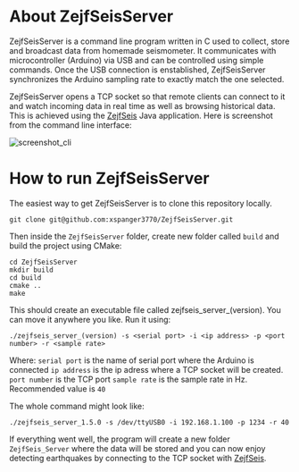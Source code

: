 # About ZejfSeisServer

ZejfSeisServer is a command line program written in C used to collect, store and broadcast data from homemade seismometer. It communicates with microcontroller (Arduino) via USB and can be controlled using simple commands. Once the USB connection is enstablished, ZejfSeisServer synchronizes the Arduino sampling rate to exactly match the one selected.

ZejfSeisServer opens a TCP socket so that remote clients can connect to it and watch incoming data in real time as well as browsing historical data. This is achieved using the [ZejfSeis](https://github.com/xspanger3770/ZejfSeis) Java application. Here is screenshot from the command line interface:

![screenshot_cli](https://github.com/xspanger3770/ZejfSeisServer/assets/100421968/b818be2b-8837-4aa0-b689-115a4a5f2e82)


# How to run ZejfSeisServer

The easiest way to get ZejfSeisServer is to clone this repository locally. 

 ```
git clone git@github.com:xspanger3770/ZejfSeisServer.git
 ```
 
 Then inside the `ZejfSeisServer` folder, create new folder called `build` and build the project using CMake:
 ```
 cd ZejfSeisServer
 mkdir build
 cd build
 cmake ..
 make
 ```
 
 This should create an executable file called zejfseis_server_(version). You can move it anywhere you like.
 Run it using:
 ```
 ./zejfseis_server_(version) -s <serial port> -i <ip address> -p <port number> -r <sample rate>
 ```
 Where:
 `serial port` is the name of serial port where the Arduino is connected
 `ip address` is the ip adress where a TCP socket will be created.
 `port number` is the TCP port
 `sample rate` is the sample rate in Hz. Recommended value is `40`
 
 The whole command might look like:
 
 ```
 ./zejfseis_server_1.5.0 -s /dev/ttyUSB0 -i 192.168.1.100 -p 1234 -r 40
 ```
 
 If everything went well, the program will create a new folder `ZejfSeis_Server` where the data will be stored and you can now enjoy detecting earthquakes by connecting to the TCP socket with [ZejfSeis](https://github.com/xspanger3770/ZejfSeis).
